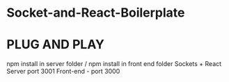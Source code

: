 # Socket-and-React-Boilerplate
# PLUG AND PLAY
npm install in server folder / npm install in front end folder
Sockets + React 
Server port 3001
Front-end - port 3000

